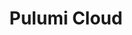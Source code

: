 ---
title_tag: Pulumi Cloud Overview
meta_desc: Pulumi Cloud is a secure cloud service for individuals and teams using Pulumi's open-source SDK and Pulumi ESC.
title: Pulumi Cloud
h1: Pulumi Cloud Overview
docs_home: true
notitle: true
norightnav: true
meta_image: /images/docs/meta-images/docs-meta.png
menu:
    cloud:
        name: Pulumi Cloud
        identifier: cloud-home
aliases:
- /docs/reference/service/
- /docs/intro/console/accounts-and-organizations/editions/
- /docs/intro/console/
- /docs/intro/pulumi-service/
- /docs/intro/pulumi-cloud/
description: <p>Pulumi Cloud is a secure cloud service for individuals and teams using Pulumi's open-source SDK and Pulumi ESC.</p>
link_buttons:
  primary:
    label: Get Started
    link: /docs/pulumi-cloud/get-started/
  secondary:
    label: Create an account
    link: https://app.pulumi.com/signup

sections:
- type: flat
  heading: Overview
  description_md: |
    [Pulumi Cloud](https://app.pulumi.com) is a secure cloud service for individuals and teams using Pulumi's open-source SDK and Pulumi Environments, Secrets and Configuration (ESC).
    
    It manages deployment state and secrets, enables search across your clouds, runs deployments, integrates with CI/CD, and enforces policies and access controls.

    The Pulumi CLI automatically uses Pulumi Cloud unless you set up a [DIY backend](/docs/concepts/state/#using-a-diy-backend).
- type: button-cards
  heading: Featured Capabilities
  cards:
  - heading: Pulumi Copilot
    link: /docs/ai/copilot/
    description: Generative AI-powered intelligent cloud management
    primary_button_label: Get Started
    primary_button_link: /docs/ai/copilot/
    secondary_button_label: Learn More
    secondary_button_link: /docs/ai/copilot/#frequently-asked-questions
  - heading: Pulumi CrossGuard
    description: Enforce guardrails for security and compliance using policies in standard languages
    link: /docs/iac/packages-and-automation/crossguard/
    primary_button_label: Get Started
    primary_button_link: /docs/iac/packages-and-automation/crossguard/get-started/
    secondary_button_label: Learn More
    secondary_button_link: /docs/iac/packages-and-automation/crossguard/core-concepts/
  - heading: Pulumi Deployments
    description: Automate deployment and operational workflows for cloud infrastructure
    link: /docs/platform/deployments/
    primary_button_label: Get Started
    primary_button_link: /docs/platform/deployments/get-started/
    secondary_button_label: Learn More
    secondary_button_link: /docs/platform/deployments/reference/
---